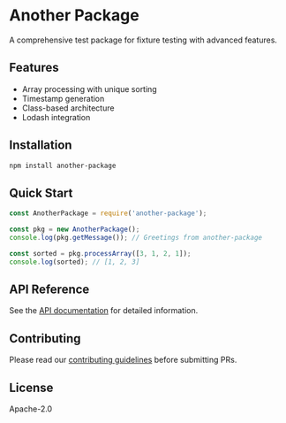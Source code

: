 # Another Package

A comprehensive test package for fixture testing with advanced features.

## Features

- Array processing with unique sorting
- Timestamp generation
- Class-based architecture
- Lodash integration

## Installation

```bash
npm install another-package
```

## Quick Start

```javascript
const AnotherPackage = require('another-package');

const pkg = new AnotherPackage();
console.log(pkg.getMessage()); // Greetings from another-package

const sorted = pkg.processArray([3, 1, 2, 1]);
console.log(sorted); // [1, 2, 3]
```

## API Reference

See the [API documentation](./docs/api.md) for detailed information.

## Contributing

Please read our [contributing guidelines](./CONTRIBUTING.md) before submitting PRs.

## License

Apache-2.0